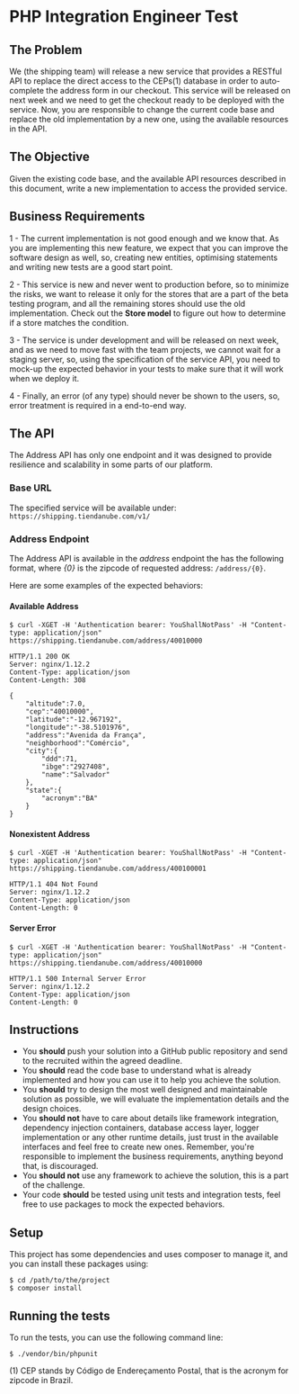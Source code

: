 # PHP Integration Engineer Test

## The Problem

We (the shipping team) will release a new service that provides a RESTful API to replace the direct access to the CEPs(1) database in order to auto-complete the address form in our checkout. This service will be released on next week and we need to get the checkout ready to be deployed with the service. Now, you are responsible to change the current code base and replace the old implementation by a new one, using the available resources in the API.

## The Objective

Given the existing code base, and the available API resources described in this document, write a new implementation to access the provided service.

## Business Requirements

1 - The current implementation is not good enough and we know that. As you are implementing this new feature, we expect that you can improve the software design as well, so, creating new entities, optimising statements and writing new tests are a good start point.

2 - This service is new and never went to production before, so to minimize the risks, we want to release it only for the stores that are a part of the beta testing program, and all the remaining stores should use the old implementation. Check out the **Store model** to figure out how to determine if a store matches the condition.

3 - The service is under development and will be released on next week, and as we need to move fast with the team projects, we cannot wait for a staging server, so, using the specification of the service API, you need to mock-up the expected behavior in your tests to make sure that it will work when we deploy it.

4 - Finally, an error (of any type) should never be shown to the users, so, error treatment is required in a end-to-end way.

## The API

The Address API has only one endpoint and it was designed to provide resilience and scalability in some parts of our platform.

### Base URL

The specified service will be available under: `https://shipping.tiendanube.com/v1/`

### Address Endpoint

The Address API is available in the *address* endpoint the has the following format, where *{0}* is the zipcode of requested address: `/address/{0}`.

Here are some examples of the expected behaviors:

#### Available Address 
```
$ curl -XGET -H 'Authentication bearer: YouShallNotPass' -H "Content-type: application/json" https://shipping.tiendanube.com/address/40010000

HTTP/1.1 200 OK
Server: nginx/1.12.2
Content-Type: application/json
Content-Length: 308

{
    "altitude":7.0,
    "cep":"40010000",
    "latitude":"-12.967192",
    "longitude":"-38.5101976",
    "address":"Avenida da França",
    "neighborhood":"Comércio",
    "city":{  
        "ddd":71,
        "ibge":"2927408",
        "name":"Salvador"
    },
    "state":{  
        "acronym":"BA"
    }
}
```

#### Nonexistent Address
```
$ curl -XGET -H 'Authentication bearer: YouShallNotPass' -H "Content-type: application/json" https://shipping.tiendanube.com/address/400100001

HTTP/1.1 404 Not Found
Server: nginx/1.12.2
Content-Type: application/json
Content-Length: 0
```

#### Server Error
```
$ curl -XGET -H 'Authentication bearer: YouShallNotPass' -H "Content-type: application/json" https://shipping.tiendanube.com/address/40010000

HTTP/1.1 500 Internal Server Error
Server: nginx/1.12.2
Content-Type: application/json
Content-Length: 0
```

## Instructions

- You **should** push your solution into a GitHub public repository and send to the recruited within the agreed deadline.
- You **should** read the code base to understand what is already implemented and how you can use it to help you achieve the solution.
- You **should** try to design the most well designed and maintainable solution as possible, we will evaluate the implementation details and the design choices.
- You **should not** have to care about details like framework integration, dependency injection containers, database access layer, logger implementation or any other runtime details, just trust in the available interfaces and feel free to create new ones. Remember, you're responsible to implement the business requirements, anything beyond that, is discouraged.
- You **should not** use any framework to achieve the solution, this is a part of the challenge.
- Your code **should** be tested using unit tests and integration tests, feel free to use packages to mock the expected behaviors.

## Setup

This project has some dependencies and uses composer to manage it, and you can install these packages using:

```
$ cd /path/to/the/project
$ composer install
```

## Running the tests

To run the tests, you can use the following command line:

```
$ ./vendor/bin/phpunit
```

(1) CEP stands by Código de Endereçamento Postal, that is the acronym for zipcode in Brazil.
